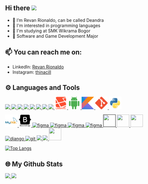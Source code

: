 ## Hi there <img src="https://raw.githubusercontent.com/MartinHeinz/MartinHeinz/master/wave.gif" height="20px">

- 👋 I’m Revan Rionaldo, can be called Deandra
- 👀 I'm interested in programming languages
- 🌱 I'm studying at SMK Wikrama Bogor
- 💞️ Software and Game Development Major

## 📫 You can reach me on:
- LinkedIn: [Revan Rionaldo](https://id.linkedin.com/in/revan-rionaldo-1b3ab021b/)
- Instagram: [thinacill](https://www.instagram.com/thinacill/)

## ⚙️ Languages and Tools

<p align="left"> 
    <a href="https://developer.mozilla.org/en-US/docs/Web/HTML" target="_blank"> <img src="https://img.icons8.com/color/48/000000/html-5.png"/> </a> 
    <a href="https://developer.mozilla.org/en-US/docs/Web/CSS?retiredLocale=id" target="_blank"> <img src="https://img.icons8.com/color/48/000000/css3.png"/> </a> 
    <a href="https://developer.mozilla.org/en-US/docs/Web/JavaScript" target="_blank"> <img src="https://img.icons8.com/color/48/000000/javascript.png"/> </a> 
    <a href="https://reactjs.org/" target="_blank"> <img src="https://img.icons8.com/color/48/000000/react-native.png"/> </a>
    <a href="https://tailwindcss.com/" target="_blank"> <img src="https://github.com/Nivth/icon/blob/main/tailwind.svg"/> </a> 
    <a href="https://nodejs.org/" target="_blank"> <img src="https://img.icons8.com/fluency/48/node-js.png"/> </a>
    <a href="https://www.php.net/" target="_blank"> <img src="https://github.com/Nivth/icon/blob/main/php.svg"/> </a>
    <a href="https://docs.microsoft.com/en-us/dotnet/csharp/" target="_blank"> <img src="https://github.com/Nivth/icon/blob/main/c%23.svg"/> </a>
    <a href="https://laravel.com/" target="_blank"> <img src="https://raw.githubusercontent.com/devicons/devicon/master/icons/laravel/laravel-plain-wordmark.svg" width="40" height="40"/> </a>
  <a href="https://www.android.com/" target="_blank"> <img src="https://github.com/inialdan/inialdan/raw/master/assets/images/android.png" width="40" height="40"/> </a>
  <a href="https://developer.android.com/kotlin?gclid=CjwKCAjwh4ObBhAzEiwAHzZYU8CbXFeO-LvPANNrr3vgfg9xGjA3rS_FaeogtsNKcS-sk9Fk9n6CQhoCV1cQAvD_BwE&gclsrc=aw.ds" target="_blank"> <img src="https://github.com/inialdan/inialdan/raw/master/assets/images/kotlin.png" width="40" height="40"/> </a>
  <a href="" target="_blank"> <img src="https://github.com/inialdan/inialdan/raw/master/assets/images/git.png" width="40" height="40"/> </a>
    <a href="https://www.python.org" target="_blank" rel="noreferrer"> <img src="https://raw.githubusercontent.com/devicons/devicon/master/icons/python/python-original.svg" alt="python" width="40" height="40"/> </a> </p>
    <a href="https://www.mysql.com/" target="_blank" rel="noreferrer"> <img src="https://raw.githubusercontent.com/devicons/devicon/master/icons/mysql/mysql-original-wordmark.svg" alt="mysql" width="40" height="40"/> </a>
    <a href="https://getbootstrap.com" target="_blank" rel="noreferrer"> <img src="https://raw.githubusercontent.com/devicons/devicon/master/icons/bootstrap/bootstrap-plain-wordmark.svg" alt="bootstrap" width="40" height="40"/> </a>
    <a href="https://www.figma.com/" target="_blank" rel="noreferrer"> <img src="https://www.vectorlogo.zone/logos/figma/figma-icon.svg" alt="figma" width="40" height="40"/> </a>
    <a href="https://www.linux.org/" target="_blank" rel="noreferrer"> <img src="https://seeklogo.com/images/L/Linux_Tux-logo-DA252F3C21-seeklogo.com.png" alt="figma" width="40" height="40"/> </a>
    <a href="https://ubuntu.com/" target="_blank" rel="noreferrer"> <img src="https://seeklogo.com/images/U/ubuntu-logo-8FDEC6A07B-seeklogo.com.png" alt="figma" width="40" height="40"/> </a>
    <a href="https://www.debian.org/" target="_blank" rel="noreferrer"> <img src="https://seeklogo.com/images/D/debian-logo-C136FDAF9E-seeklogo.com.png" alt="figma" width="40" height="40"/> </a>
    <a href="" target="_blank" rel="noreferrer"> <img src="https://encrypted-tbn0.gstatic.com/images?q=tbn:ANd9GcQ50fNnU_-do8lIffZiugV-TqMpBAhoMPK8OQ&usqp=CAU" width="40" height="40"/> </a>
    <a href="https://vuejs.org/" target="_blank" rel="noreferrer"> <img src="https://cdn.changelog.com/uploads/icons/topics/nnG/icon_small.png?v=63694227909" width="40" height="40"/> </a>
    <a href="https://java.com" target="_blank" rel="noreferrer"> <img src="https://academy.alterra.id/blog/wp-content/uploads/2021/07/Logo-Java.png" width="40" height="40"/> </a>
    <a href="https://www.djangoproject.com/" target="_blank" rel="noreferrer"> <img src="https://cdn.worldvectorlogo.com/logos/django.svg" alt="django" width="40" height="40"/> </a>
    <a href="https://git-scm.com/" target="_blank" rel="noreferrer"> <img src="https://www.vectorlogo.zone/logos/git-scm/git-scm-icon.svg" alt="git" width="40" height="40"/> </a>
    <a href="https://sass-lang.com/" target="_blank"> <img src="https://img.icons8.com/color/48/000000/sass.png"/> </a>
    <a href="https://expressjs.com/" target="_blank"> <img src="https://github.com/Nivth/icon/blob/main/expressjs.svg"/> </a>
    <a href="https://expressjs.com/" target="_blank"> <img src="https://upload.wikimedia.org/wikipedia/commons/thumb/1/18/ISO_C%2B%2B_Logo.svg/180px-ISO_C%2B%2B_Logo.svg.png" width="40" height="40"/> </a>
</p>

[![Top Langs](https://github-readme-stats.vercel.app/api/top-langs/?username=deandra25&layout=compact&theme=tokyonight)](https://github.com/deandra25/github-readme-stats)

## 🌐 My Github Stats

<p align="left">
<a href="https://github.com/deandra25">
  <img height="150em" src="https://github-readme-stats.vercel.app/api?username=deandra25&theme=tokyonight&show_icons=true"/>
  <img height="150em" src="https://streak-stats.demolab.com/?user=deandra25&theme=tokyonight"/>
</a>
</p>
